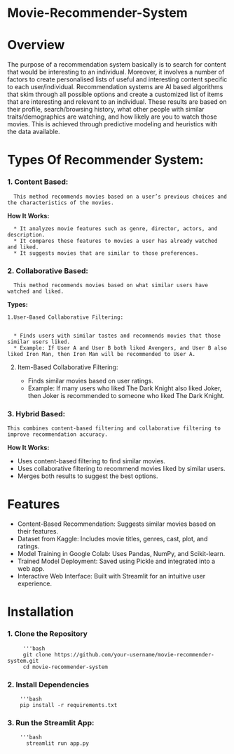 # Movie-Recommender-System

# Overview #

The purpose of a recommendation system basically is to search for content that would be interesting to an individual. Moreover, it involves a number of factors to create personalised lists of useful and interesting content specific to each user/individual. Recommendation systems are AI based algorithms that skim through all possible options and create a customized list of items that are interesting and relevant to an individual. These results are based on their profile, search/browsing history, what other people with similar traits/demographics are watching, and how likely are you to watch those movies. This is achieved through predictive modeling and heuristics with the data available.


# Types Of Recommender System: #

  ### 1. Content Based:

      This method recommends movies based on a user’s previous choices and the characteristics of the movies.  
   **How It Works:**

      * It analyzes movie features such as genre, director, actors, and description.
      * It compares these features to movies a user has already watched and liked.
      * It suggests movies that are similar to those preferences.


  ### 2. Collaborative Based:

      This method recommends movies based on what similar users have watched and liked.
      
   **Types:**

    1.User-Based Collaborative Filtering:
    
    
      * Finds users with similar tastes and recommends movies that those similar users liked.
      * Example: If User A and User B both liked Avengers, and User B also liked Iron Man, then Iron Man will be recommended to User A.
    
   2. Item-Based Collaborative Filtering:

      * Finds similar movies based on user ratings.
      * Example: If many users who liked The Dark Knight also liked Joker, then Joker is recommended to someone who liked The Dark Knight.

### 3. Hybrid Based:
    
    This combines content-based filtering and collaborative filtering to improve recommendation accuracy.

**How It Works:**

   * Uses content-based filtering to find similar movies.
   * Uses collaborative filtering to recommend movies liked by similar users.
   * Merges both results to suggest the best options.
     


# Features #


  * Content-Based Recommendation: Suggests similar movies based on their features.
  * Dataset from Kaggle: Includes movie titles, genres, cast, plot, and ratings.
  * Model Training in Google Colab: Uses Pandas, NumPy, and Scikit-learn.
  * Trained Model Deployment: Saved using Pickle and integrated into a web app.
  * Interactive Web Interface: Built with Streamlit for an intuitive user experience.



# Installation #


  ### 1. Clone the Repository


         '''bash
         git clone https://github.com/your-username/movie-recommender-system.git
         cd movie-recommender-system

         
  ### 2. Install Dependencies


        '''bash
        pip install -r requirements.txt


  ### 3. Run the Streamlit App:


        '''bash
          streamlit run app.py

  
        
  
